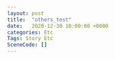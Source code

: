 ```yaml
---
layout: post
title:  "others_test"
date:   2020-12-30 10:00:00 +0000
categories: Etc
Tags: Story Etc
SceneCode: []
---
```

